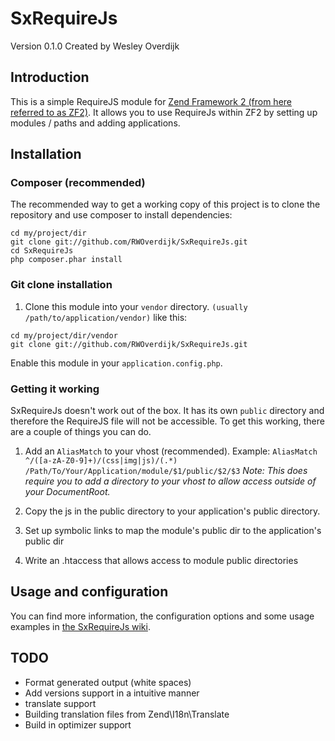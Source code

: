 SxRequireJs
=======================
Version 0.1.0 Created by Wesley Overdijk

Introduction
------------
This is a simple RequireJS module for [Zend Framework 2 (from here referred to as ZF2)](https://github.com/zendframework/zf2).
It allows you to use RequireJs within ZF2 by setting up modules / paths and adding applications.

Installation
------------
### Composer (recommended)
The recommended way to get a working copy of this project is to clone the repository and use composer to install dependencies:
```
cd my/project/dir
git clone git://github.com/RWOverdijk/SxRequireJs.git
cd SxRequireJs
php composer.phar install
```

### Git clone installation
1. Clone this module into your `vendor` directory. `(usually /path/to/application/vendor)` like this:
```
cd my/project/dir/vendor
git clone git://github.com/RWOverdijk/SxRequireJs.git
```
 Enable this module in your `application.config.php`.

### Getting it working
SxRequireJs doesn't work out of the box. It has its own `public` directory and therefore the RequireJS file will not be accessible. To get this working, there are a couple of things you can do.

1. Add an `AliasMatch` to your vhost (recommended). Example:
```AliasMatch ^/([a-zA-Z0-9]+)/(css|img|js)/(.*) /Path/To/Your/Application/module/$1/public/$2/$3```
*Note: This does require you to add a directory to your vhost to allow access outside of your DocumentRoot.*

2. Copy the js in the public directory to your application's public directory.

3. Set up symbolic links to map the module's public dir to the application's public dir

4. Write an .htaccess that allows access to module public directories

Usage and configuration
------------
You can find more information, the configuration options and some usage examples in [the SxRequireJs wiki](https://github.com/RWOverdijk/SxRequireJs/wiki).

TODO
------------
* Format generated output (white spaces)
* Add versions support in a intuitive manner
* translate support
* Building translation files from Zend\I18n\Translate
* Build in optimizer support